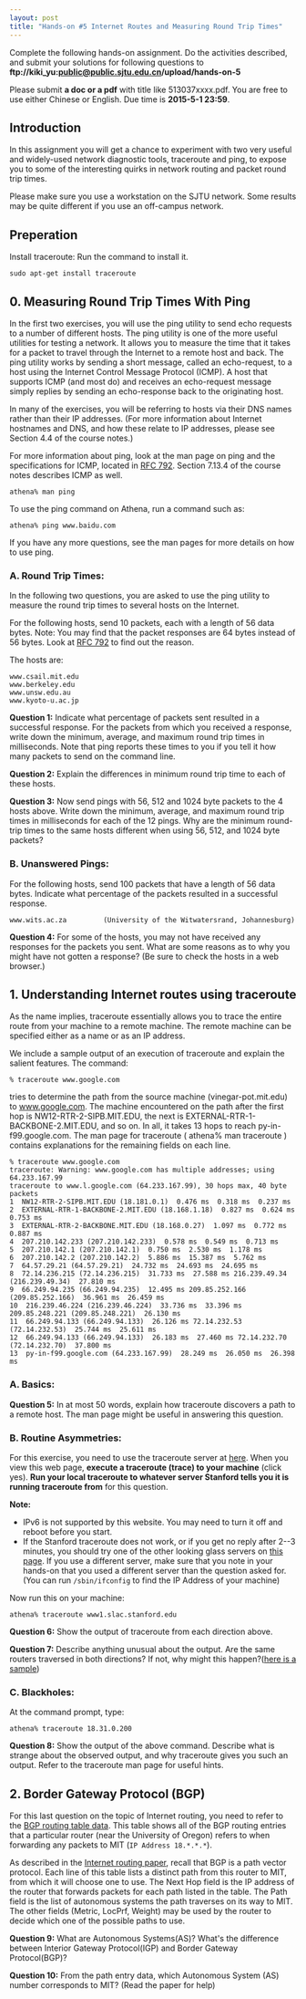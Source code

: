 ```yaml
---
layout: post
title: "Hands-on #5 Internet Routes and Measuring Round Trip Times"
---
```


Complete the following hands-on assignment. Do the activities described, and submit your solutions for following questions to  
**ftp://kiki_yu:public@public.sjtu.edu.cn/upload/hands-on-5**

Please submit **a doc or a pdf** with title like 513037xxxx.pdf. You are free to use either Chinese or English. Due time is **2015-5-1 23:59**.


## Introduction

In this assignment you will get a chance to experiment with two very useful and widely-used network diagnostic tools, traceroute and ping, to expose you to some of the interesting quirks in network routing and packet round trip times.

Please make sure you use a workstation on the SJTU network. Some results may be quite different if you use an off-campus network.

## Preperation

Install traceroute: Run the command to install it.

```
sudo apt-get install traceroute
```

## 0. Measuring Round Trip Times With Ping

In the first two exercises, you will use the ping utility to send echo requests to a number of different hosts. The ping utility is one of the more useful utilities for testing a network. It allows you to measure the time that it takes for a packet to travel through the Internet to a remote host and back. The ping utility works by sending a short message, called an echo-request, to a host using the Internet Control Message Protocol (ICMP). A host that supports ICMP (and most do) and receives an echo-request message simply replies by sending an echo-response back to the originating host.

In many of the exercises, you will be referring to hosts via their DNS names rather than their IP addresses. (For more information about Internet hostnames and DNS, and how these relate to IP addresses, please see Section 4.4 of the course notes.)

For more information about ping, look at the man page on ping and the specifications for ICMP, located in [RFC 792](http://www.ietf.org/rfc/rfc0792.txt). Section 7.13.4 of the course notes describes ICMP as well.

```
athena% man ping
```

To use the ping command on Athena, run a command such as:

```
athena% ping www.baidu.com
```
If you have any more questions, see the man pages for more details on how to use ping.

### A. Round Trip Times:

In the following two questions, you are asked to use the ping utility to measure the round trip times to several hosts on the Internet.

For the following hosts, send 10 packets, each with a length of 56 data bytes. Note: You may find that the packet responses are 64 bytes instead of 56 bytes. Look at [RFC 792](http://www.ietf.org/rfc/rfc0792.txt) to find out the reason.

The hosts are:

```
www.csail.mit.edu
www.berkeley.edu
www.unsw.edu.au
www.kyoto-u.ac.jp
```

**Question 1:** Indicate what percentage of packets sent resulted in a successful response. For the packets from which you received a response, write down the minimum, average, and maximum round trip times in milliseconds. Note that ping reports these times to you if you tell it how many packets to send on the command line.

**Question 2:** Explain the differences in minimum round trip time to each of these hosts.

**Question 3:** Now send pings with 56, 512 and 1024 byte packets to the 4 hosts above. Write down the minimum, average, and maximum round trip times in milliseconds for each of the 12 pings. Why are the minimum round-trip times to the same hosts different when using 56, 512, and 1024 byte packets?

### B. Unanswered Pings:
For the following hosts, send 100 packets that have a length of 56 data bytes. Indicate what percentage of the packets resulted in a successful response.

```
www.wits.ac.za         (University of the Witwatersrand, Johannesburg)
```

**Question 4:** For some of the hosts, you may not have received any responses for the packets you sent. What are some reasons as to why you might have not gotten a response? (Be sure to check the hosts in a web browser.)

## 1. Understanding Internet routes using traceroute

As the name implies, traceroute essentially allows you to trace the entire route from your machine to a remote machine. The remote machine can be specified either as a name or as an IP address.

We include a sample output of an execution of traceroute and explain the salient features. The command:

```
% traceroute www.google.com
```

tries to determine the path from the source machine (vinegar-pot.mit.edu) to www.google.com. The machine encountered on the path after the first hop is NW12-RTR-2-SIPB.MIT.EDU, the next is EXTERNAL-RTR-1-BACKBONE-2.MIT.EDU, and so on. In all, it takes 13 hops to reach py-in-f99.google.com. The man page for traceroute ( athena% man traceroute ) contains explanations for the remaining fields on each line.

```
% traceroute www.google.com  
traceroute: Warning: www.google.com has multiple addresses; using 64.233.167.99
traceroute to www.l.google.com (64.233.167.99), 30 hops max, 40 byte packets
1  NW12-RTR-2-SIPB.MIT.EDU (18.181.0.1)  0.476 ms  0.318 ms  0.237 ms
2  EXTERNAL-RTR-1-BACKBONE-2.MIT.EDU (18.168.1.18)  0.827 ms  0.624 ms  0.753 ms
3  EXTERNAL-RTR-2-BACKBONE.MIT.EDU (18.168.0.27)  1.097 ms  0.772 ms  0.887 ms
4  207.210.142.233 (207.210.142.233)  0.578 ms  0.549 ms  0.713 ms
5  207.210.142.1 (207.210.142.1)  0.750 ms  2.530 ms  1.178 ms
6  207.210.142.2 (207.210.142.2)  5.886 ms  15.387 ms  5.762 ms
7  64.57.29.21 (64.57.29.21)  24.732 ms  24.693 ms  24.695 ms
8  72.14.236.215 (72.14.236.215)  31.733 ms  27.588 ms 216.239.49.34 (216.239.49.34)  27.810 ms
9  66.249.94.235 (66.249.94.235)  12.495 ms 209.85.252.166 (209.85.252.166)  36.961 ms  26.459 ms
10  216.239.46.224 (216.239.46.224)  33.736 ms  33.396 ms 209.85.248.221 (209.85.248.221)  26.130 ms
11  66.249.94.133 (66.249.94.133)  26.126 ms 72.14.232.53 (72.14.232.53)  25.744 ms  25.611 ms
12  66.249.94.133 (66.249.94.133)  26.183 ms  27.460 ms 72.14.232.70 (72.14.232.70)  37.800 ms
13  py-in-f99.google.com (64.233.167.99)  28.249 ms  26.050 ms  26.398 ms
```

### A. Basics:
**Question 5:** In at most 50 words, explain how traceroute discovers a path to a remote host. The man page might be useful in answering this question.

### B. Routine Asymmetries:
For this exercise, you need to use the traceroute server at [here](http://www.slac.stanford.edu/cgi-bin/nph-traceroute.pl). When you view this web page, **execute a traceroute (trace) to your machine** (click yes). **Run your local traceroute to whatever server Stanford tells you it is running traceroute from** for this question.


**Note:**

- IPv6 is not supported by this website. You may need to turn it off and reboot before you  start.
- If the Stanford traceroute does not work, or if you get no reply after 2--3 minutes, you should try one of the other looking glass servers on [this page](http://www.traceroute.org/#Looking%20Glass). If you use a different server, make sure that you note in your hands-on that you used a different server than the question asked for. (You can run `/sbin/ifconfig` to find the IP Address of your machine)

Now run this on your machine:

```
athena% traceroute www1.slac.stanford.edu
```

**Question 6:** Show the output of traceroute from each direction above.

**Question 7:** Describe anything unusual about the output. Are the same routers traversed in both directions? If not, why might this happen?([here is a sample](/assets/doc/sample.txt))

### C. Blackholes:

At the command prompt, type:

```
athena% traceroute 18.31.0.200
```

**Question 8:** Show the output of the above command. Describe what is strange about the observed output, and why traceroute gives you such an output. Refer to the traceroute man page for useful hints.

## 2. Border Gateway Protocol (BGP)

For this last question on the topic of Internet routing, you need to refer to the [BGP routing table data](/assets/doc/bgp.txt). This table shows all of the BGP routing entries that a particular router (near the University of Oregon) refers to when forwarding any packets to MIT (`IP Address 18.*.*.*`).

As described in the [Internet routing paper](/assets/doc/InterdomainRouting.pdf), recall that BGP is a path vector protocol. Each line of this table lists a distinct path from this router to MIT, from which it will choose one to use. The Next Hop field is the IP address of the router that forwards packets for each path listed in the table. The Path field is the list of autonomous systems the path traverses on its way to MIT. The other fields (Metric, LocPrf, Weight) may be used by the router to decide which one of the possible paths to use.


**Question 9:** What are Autonomous Systems(AS)? What's the difference between Interior Gateway Protocol(IGP) and Border Gateway Protocol(BGP)?

**Question 10:** From the path entry data, which Autonomous System (AS) number corresponds to MIT? (Read the paper for help)


